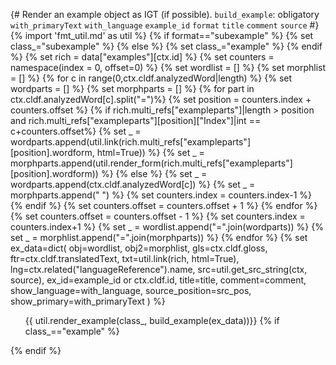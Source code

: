 {# 
  Render an example object as IGT (if possible). 
  `build_example`: obligatory
  `with_primaryText`
  `with_language`
  `example_id`
  `format`
  `title`
  `comment`
  `source`
#}
{% import 'fmt_util.md' as util %}
{% if format=="subexample" %}
    {% set class_="subexample" %}
{% else %}
    {% set class_="example" %}
{% endif %}
{% set rich = data["examples"][ctx.id] %}
{% set counters = namespace(index = 0, offset=0) %}
{% set wordlist = [] %}
{% set morphlist = [] %}
{% for c in range(0,ctx.cldf.analyzedWord|length) %}
    {% set wordparts = [] %}
    {% set morphparts = [] %}
    {% for part in ctx.cldf.analyzedWord[c].split("=")%}
        {% set position = counters.index + counters.offset %}
        {% if rich.multi_refs["exampleparts"]|length > position and rich.multi_refs["exampleparts"][position]["Index"]|int == c+counters.offset%}
            {% set _ = wordparts.append(util.link(rich.multi_refs["exampleparts"][position].wordform, html=True)) %}
            {% set _ = morphparts.append(util.render_form(rich.multi_refs["exampleparts"][position].wordform)) %}
        {% else %}
            {% set _ = wordparts.append(ctx.cldf.analyzedWord[c]) %}
            {% set _ = morphparts.append("&nbsp;") %}
            {% set counters.index = counters.index-1 %}
        {% endif %}
        {% set counters.offset = counters.offset + 1 %}
    {% endfor %}
    {% set counters.offset = counters.offset - 1 %}
    {% set counters.index = counters.index+1 %}
    {% set _ = wordlist.append("=".join(wordparts)) %}
    {% set _ = morphlist.append("=".join(morphparts)) %}
{% endfor %}
{% set ex_data=dict(
    obj=wordlist,
    obj2=morphlist,
    gls=ctx.cldf.gloss,
    ftr=ctx.cldf.translatedText,
    txt=util.link(rich, html=True),
    lng=ctx.related("languageReference").name,
    src=util.get_src_string(ctx, source),
    ex_id=example_id or ctx.cldf.id,
    title=title,
    comment=comment,
    show_language=with_language,
    source_position=src_pos,
    show_primary=with_primaryText
    ) %}
<ol class="{{class_}}">
{{ util.render_example(class_, build_example(ex_data))}}
{% if class_=="example" %}
</ol>
{% endif %}